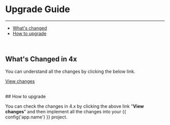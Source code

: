 # Upgrade Guide

---

<a name="section-1"></a>
- [What's changed](#whats-changed-in-4x "What's Changed in 4x")
- [How to upgrade](#how-to-upgrade "How to upgrade")


<a name="whats-changed-in-4x"></a>
<br>
## What's Changed in 4x

You can understand all the changes by clicking the below link.

<a name="View 4.x changes" href="https://github.com/nylo-core/nylo/compare/3.x...4.x#diff" target="_BLANK">View changes</a>

<div id="how-to-upgrade"></div>
<br>
## How to upgrade

You can check the changes in 4.x by clicking the above link "**View changes**" and then implement all the changes into your {{ config('app.name') }} project.